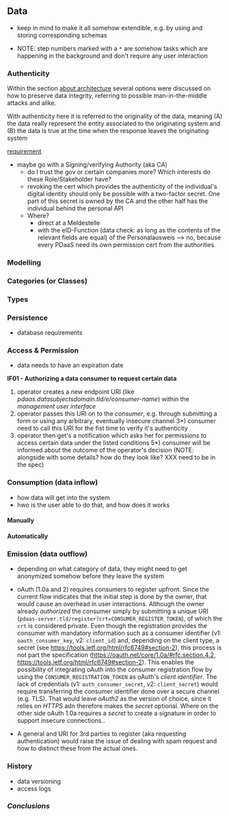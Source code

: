 ## Data



+   keep in mind to make it all somehow extendible, e.g. by using and storing 
    corresponding schemas


+   NOTE: step numbers marked with a `*` are somehow tasks which are happening in the background 
    and don't require any user interaction



### Authenticity

Within the section [about architecture](TODO) several options were discussed on how to preserve data 
integrity, referring to possible man-in-the-middle attacks and alike.

With authenticity here it is referred to the originality of the data, meaning 
(A) the data really represent the entity associated to the originating system and
(B) the data is true at the time when the response leaves the originating system

[requirement](#sa04)
 
 

+   maybe go with a Signing/verifying Authority (aka CA)
    -   do I trust the gov or certain companies more? Which interests do these Role/Stakeholder 
        have?
    -   revoking the cert which provides the authenticity of the individual's digital identity 
        should only be possible with a two-factor secret. One part of this secret is owned by 
        the CA and the other half has the individual behind the personal API
    -   Where?
        +   direct at a Meldestelle
        +   with the eID-Function (data check: as long as the contents of the relevant fields are 
            equal) of the Personalausweis --> no, because every PDaaS need its own permission cert
            from the authorities



### Modelling



### Categories (or Classes)



### Types



### Persistence

+   database requirements



### Access & Permission

+   data needs to have an expiration date

__IF01 - Authorizing a data consumer to request certain data__
1)  operator creates a new endpoint URI (like *pdaas.datasubjectsdomain.tld/e/consumer-name*) within 
    the *management user interface*
2)  operator passes this URI on to the *consumer*, e.g. through submitting a form or using any 
    arbitrary, eventually insecure channel
3*) consumer need to call this URI for the fist time to verify it's authenticity 
4)  operator then get's a notification which asks her for permissions to access certain data under the 
    listed conditions
5*) consumer will be informed about the outcome of the operator's decision (NOTE: alongside with 
    some details? how do they look like? XXX need to be in the spec)



### Consumption (data inflow)

+   how data will get into the system
+   hwo is the user able to do that, and how does it works


#### Manually

#### Automatically



### Emission (data outflow)

+   depending on what category of data, they might need to get anonymized somehow before they 
    leave the system
    
+   oAuth (1.0a and 2) requires consumers to register upfront. Since the current flow indicates
    that the initial step is done by the owner, that would cause an overhead in user 
    interactions. Although the owner already *authorized* the consumer simply by submitting a 
    unique URI (`pdaas-server.tld/register?crt=CONSUMER_REGISTER_TOKEN`), of which the `crt` 
    is considered private.
    Even though the registration provides the consumer with mandatory information such as a 
    consumer identifier (v1: `oauth_consumer_key`, v2: `client_id`) and, depending on the client 
    type, a secret (see https://tools.ietf.org/html/rfc6749#section-2), this process is not 
    part the specification (https://oauth.net/core/1.0a/#rfc.section.4.2, 
    https://tools.ietf.org/html/rfc6749#section-2). This enables the possibility of integrating 
    oAuth into the consumer registration flow by using the `CONSUMER_REGISTRATION_TOKEN` as
    oAuth's *client identifier*. The lack of credentials (v1: `auth_consumer_secret`, 
    v2: `client_secret`) would require transferring the consumer identifier done over
    a secure channel (e.g. TLS). That would leave *oAuth2* as the version of choice, since it
    relies on *HTTPS* adn therefore makes the *secret* optional. Where on the other side
    oAuth 1.0a requires a *secret* to create a signature in order to support insecure connections..

+   A general and URI for 3rd parties to register (aka requesting authentication) would raise 
    the issue of dealing with spam request and how to distinct these from the actual ones.



### History

+   data versioning
+   access logs



### *Conclusions*
